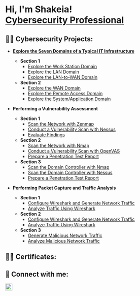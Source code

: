 <h1>Hi, I'm Shakeia! <br/><a href="https://github.com/cyberssolomon"></a> <a href="https://www.linkedin.com/in/joshmadakor/">Cybersecurity Professional</a> 
<h2>👨‍💻 Cybersecurity  Projects:</h2>

- <b>[Explore the Seven Domains of a Typical IT Infrastructure](https://github.com/cyberssolomon/Exploring-the-Seven-Domains-of-a-Typical-IT-Infrastructure)</b>
  - <b>Section 1</b>
    - [Explore the Work Station Domain](https://github.com/cyberssolomon/Exploring-the-Seven-Domains-of-a-Typical-IT-Infrastructure#:~:text=Explore%20the%20Workstation%20Domain)
    - [Explore the LAN Domain](https://github.com/joshmadakor1/Algorithms-Practice)
    - [Explore the LAN-to-WAN Domain](https://github.com/joshmadakor1/Algorithms-Practice)
  - <b>Section 2</b>
    - [Explore the WAN Domain](https://github.com/joshmadakor1/Algorithms-Practice)
    - [Explore the Remote Access Domain](https://github.com/joshmadakor1/Algorithms-Practice)
    - [Explore the System/Application Domain](https://github.com/joshmadakor1/Algorithms-Practice)
   
- <b>Performing a Vulnerability Assessment</b>
  - <b>Section 1</b>
    - [Scan the Network with Zenmap](https://github.com/joshmadakor1/Algorithms-Practice)
    - [Conduct a Vulnerability Scan with Nessus](https://github.com/joshmadakor1/Algorithms-Practice)
    - [Evaluate Findings](https://github.com/joshmadakor1/Algorithms-Practice)
  - <b>Section 2</b>
    - [Scan the Network with Nmap](https://github.com/joshmadakor1/Algorithms-Practice)
    - [Conduct a Vulnerability Scan with OpenVAS](https://github.com/joshmadakor1/Algorithms-Practice)
    - [Prepare a Penetration Test Report](https://github.com/joshmadakor1/Algorithms-Practice)
  - <b>Section 3</b>
    - [Scan the Domain Controller with Nmap](https://github.com/joshmadakor1/Algorithms-Practice)
    - [Scan the Domain Controller with Nessus](https://github.com/joshmadakor1/Algorithms-Practice)
    - [Prepare a Penetration Test Report](https://github.com/joshmadakor1/Algorithms-Practice)

- <b>Performing Packet Capture and Traffic Analysis</b>
  - <b>Section 1</b>
    - [Configure Wireshark and Generate Network Traffic](https://github.com/joshmadakor1/Algorithms-Practice)
    - [Analyze Traffic Using Wireshark](https://github.com/joshmadakor1/Algorithms-Practice)
  - <b>Section 2</b>
    - [Configure Wireshark and Generate Network Traffic](https://github.com/joshmadakor1/Algorithms-Practice)
    - [Analyze Traffic Using Wireshark](https://github.com/joshmadakor1/Algorithms-Practice)
  - <b>Section 3</b>
    - [Generate Malicious Network Traffic](https://github.com/joshmadakor1/Algorithms-Practice)
    - [Analyze Malicious Network Traffic](https://github.com/joshmadakor1/Algorithms-Practice)
    

<h2>👨‍💻 Certificates:</h2>
  
    



<h2> 🤳 Connect with me:</h2>


[<img align="left" alt="ShakeiaSolomon | LinkedIn" width="22px" src="https://cdn.jsdelivr.net/npm/simple-icons@v3/icons/linkedin.svg" />][linkedin]



[linkedin]: https://www.linkedin.com/in/shakeia-solomon

